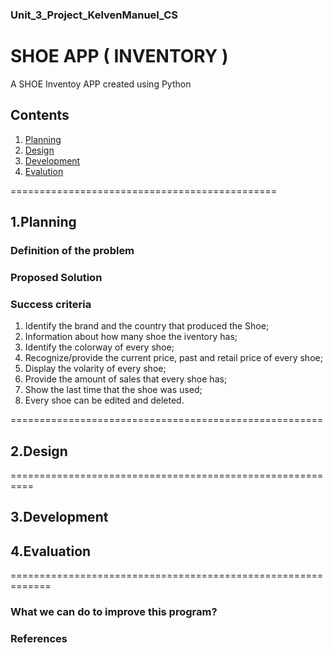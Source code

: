 ### Unit_3_Project_KelvenManuel_CS

 SHOE APP ( INVENTORY ) 
===========================

A SHOE Inventoy APP created using Python

Contents
------------------------------
  1. [Planning](#planning)
  1. [Design](#design)
  1. [Development](#development)
  1. [Evalution](#evaluation)
  
==============================================

 1.Planning
-----------------
### Definition of the problem 

### Proposed Solution 

### Success criteria

1. Identify the brand and the country that produced the Shoe;
2. Information about how many shoe the iventory has;
3. Identify the colorway of every shoe; 
4. Recognize/provide the current price, past and retail price of every shoe;
5. Display the volarity of every shoe;
6. Provide the amount of sales that every shoe has;
7. Show the last time that the shoe was used;
8. Every shoe can be edited and deleted.

======================================================

 2.Design 
-----------------------


==========================================================

3.Development 
-----------------------

4.Evaluation 
-----------------------


=============================================================

### What we can do to improve this program?

### References 
